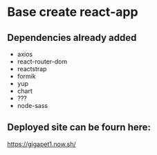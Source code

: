 # Base create react-app

## Dependencies already added
* axios
* react-router-dom
* reactstrap
* formik
* yup
* chart
* ???
* node-sass

## Deployed site can be fourn here:
https://gigapet1.now.sh/

